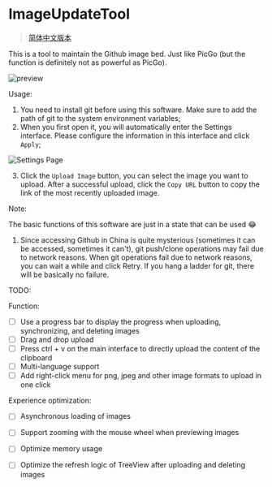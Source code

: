 # ImageUpdateTool

> [简体中文版本](README.md)

This is a tool to maintain the Github image bed. Just like PicGo (but the function is definitely not as powerful as PicGo).

![preview](https://cdn.jsdelivr.net/gh/FcAYH/Images/2024/05/26/583978c4ab8e78c088136968f3e7355d.png)

Usage:

1. You need to install git before using this software. Make sure to add the path of git to the system environment variables;
2. When you first open it, you will automatically enter the Settings interface. Please configure the information in this interface and click `Apply`;

![Settings Page](https://cdn.jsdelivr.net/gh/FcAYH/Images/2023/02/13/0deb8559103b0e8b891fd85dd52d39fe.png)

3. Click the `Upload Image` button, you can select the image you want to upload. After a successful upload, click the `Copy URL` button to copy the link of the most recently uploaded image.

Note:

The basic functions of this software are just in a state that can be used :joy:

1. Since accessing Github in China is quite mysterious (sometimes it can be accessed, sometimes it can't), git push/clone operations may fail due to network reasons. When git operations fail due to network reasons, you can wait a while and click Retry. If you hang a ladder for git, there will be basically no failure.


TODO:

Function:

- [ ] Use a progress bar to display the progress when uploading, synchronizing, and deleting images
- [ ] Drag and drop upload
- [ ] Press ctrl + v on the main interface to directly upload the content of the clipboard
- [ ] Multi-language support
- [ ] Add right-click menu for png, jpeg and other image formats to upload in one click

Experience optimization:

- [ ] Asynchronous loading of images
- [ ] Support zooming with the mouse wheel when previewing images
- [ ] Optimize memory usage
- [ ] Optimize the refresh logic of TreeView after uploading and deleting images

